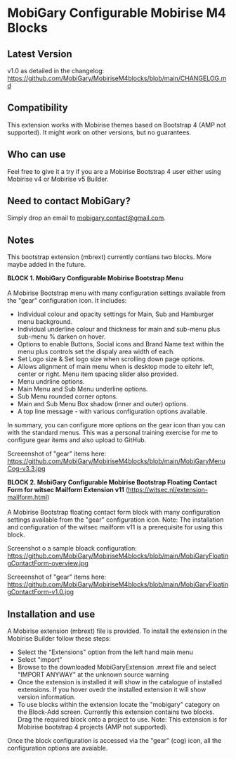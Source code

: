 # MobiGary Configurable Mobirise M4 Blocks

## <b>Latest Version</b><br>
v1.0 as detailed in the changelog:
https://github.com/MobiGary/MobiriseM4blocks/blob/main/CHANGELOG.md

## <b>Compatibility</b><br>
This extension works with Mobirise themes based on Bootstrap 4 (AMP not supported). It might work on other versions, but no guarantees.

## <b>Who can use</b><br>
Feel free to give it a try if you are a Mobirise Bootstrap 4 user either using Mobirise v4 or Mobirise v5 Builder.

## <b>Need to contact MobiGary?</b><br>
Simply drop an email to mobigary.contact@gmail.com.

## <b>Notes</b><br>

This bootstrap extension (mbrext) currently contians two blocks. More maybe added in the future.

<b>BLOCK 1. MobiGary Configurable Mobirise Bootstrap Menu</b><br><br>
A Mobirise Bootstrap menu with many configuration settings available from the "gear" configuration icon. It includes:
- Individual colour and opacity settings for Main, Sub and Hamburger menu background.
- Individual underline colour and thickness for main and sub-menu plus sub-menu % darken on hover.
- Options to enable Buttons, Social icons and Brand Name text within the menu plus controls set the dispaly area width of each.
- Set Logo size & Set logo size when scrolling down page options.
- Allows alignment of main menu when is desktop mode to eitehr left, center or right. Menu item spacing slider also provided.
- Menu undrline options.
- Main Menu and Sub Menu underline options.
- Sub Menu rounded corner optons.
- Main and Sub Menu Box shadow (inner and outer) options.
- A top line message - with various configuration options available.

In summary, you can configure more options on the gear icon than you can with the standard menus. This was a personal training exercise for me to configure gear items and also upload to GitHub.

Screeenshot of "gear" items here:<br>
https://github.com/MobiGary/MobiriseM4blocks/blob/main/MobiGaryMenuCog-v3.3.jpg

<b>BLOCK 2. MobiGary Configurable Mobirise Bootstrap Floating Contact Form for witsec Mailform Extension v11</b> (https://witsec.nl/extension-mailform.html)<br><br>
A Mobirise Bootstrap floating contact form block with many configuration settings available from the "gear" configuration icon. 
Note: The installation and configuration of the witsec mailform v11 is a prerequisite for using this block.

Screenshot o a sample bloack configuration:<br>
https://github.com/MobiGary/MobiriseM4blocks/blob/main/MobiGaryFloatingContactForm-overview.jpg

Screeenshot of "gear" items here:<br>
https://github.com/MobiGary/MobiriseM4blocks/blob/main/MobiGaryFloatingContactForm-v1.0.jpg

## <b>Installation and use</b><br>
A Mobirise extension (mbrext) file is provided. To install the extension in the Mobirise Builder follow these steps:
- Select the "Extensions" option from the left hand main menu
- Select "import"
- Browse to the downloaded MobiGaryExtension .mrext file and select "IMPORT ANYWAY" at the unknown source warning
- Once the extension is installed it will show in the catalogue of installed extensions. If you hover ovedr the installed extension it will show version information.
- To use blocks within the extension locate the "mobigary" category on the Block-Add screen. Currently this extension contains two blocks. Drag the required block onto a project to use.
Note: This extension is for Mobirise bootstrap 4 projects (AMP not supported). 

Once the block configuration is accessed via the "gear" (cog) icon, all the configuration options are avaiable.
